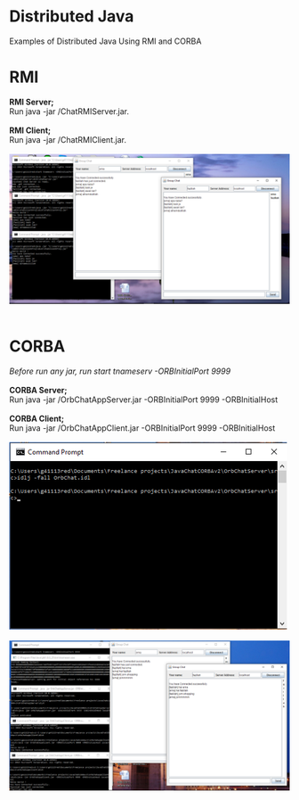 # Distributed Java
Examples of Distributed Java Using RMI and CORBA

# RMI
<b>RMI Server;</b><br />
Run java -jar <path to ChatRMIServer.jar>/ChatRMIServer.jar.<br /><br />
<b>RMI Client;</b><br />
Run java -jar <path to ChatRMIClient.jar>/ChatRMIClient.jar.<br /><br />
![RMI](https://github.com/emafazillah/Distributed-Java/blob/master/RMI/01-RMI.png?raw=true "rmi")<br /><br />

# CORBA
<i>Before run any jar, run start tnameserv -ORBInitialPort 9999</i><br /><br />
<b>CORBA Server;</b><br />
Run java -jar <path to OrbChatAppServer.jar>/OrbChatAppServer.jar -ORBInitialPort 9999 -ORBInitialHost <hostname><br /><br />
<b>CORBA Client;</b><br />
Run java -jar <path to OrbChatAppClient.jar>/OrbChatAppClient.jar -ORBInitialPort 9999 -ORBInitialHost <hostname><br /><br />
![CORBAIDL](https://github.com/emafazillah/Distributed-Java/blob/master/CORBA/01-Java-CORBA-generate-stub-using-idl.png?raw=true "corbaidl")<br /><br />
![CORBA](https://github.com/emafazillah/Distributed-Java/blob/master/CORBA/02-Java-CORBA-result.png?raw=true "corba")<br /><br />
